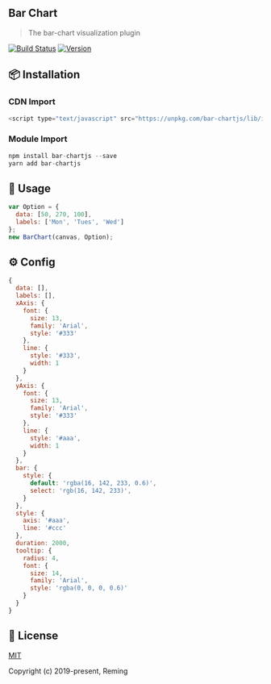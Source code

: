 ## Bar Chart

> The bar-chart visualization plugin

[![Build Status](https://travis-ci.org/reming0227/bar-chart.svg?branch=master)](https://travis-ci.org/reming0227/bar-chart) [![Version](https://img.shields.io/badge/npm-0.0.1-blue.svg)](https://www.npmjs.com/package/bar-chartjs)

## 📦 Installation

### CDN Import
```javascript
<script type="text/javascript" src="https://unpkg.com/bar-chartjs/lib/index.min.js"></script>
```

### Module Import
```javascript
npm install bar-chartjs --save
yarn add bar-chartjs
```

## 🔨 Usage

```javascript
var Option = {
  data: [50, 270, 100],
  labels: ['Mon', 'Tues', 'Wed']
};
new BarChart(canvas, Option);
```

## ⚙ Config

```javascript
{
  data: [],
  labels: [],
  xAxis: {
    font: {
      size: 13,
      family: 'Arial',
      style: '#333'
    },
    line: {
      style: '#333',
      width: 1
    }
  },
  yAxis: {
    font: {
      size: 13,
      family: 'Arial',
      style: '#333'
    },
    line: {
      style: '#aaa',
      width: 1
    }
  },
  bar: {
    style: {
      default: 'rgba(16, 142, 233, 0.6)',
      select: 'rgb(16, 142, 233)',
    }
  },
  style: {
    axis: '#aaa',
    line: '#ccc'
  },
  duration: 2000,
  tooltip: {
    radius: 4,
    font: {
      size: 14,
      family: 'Arial',
      style: 'rgba(0, 0, 0, 0.6)'
    }
  }
}
```


## 📃 License

[MIT](https://opensource.org/licenses/MIT)

Copyright (c) 2019-present, Reming
